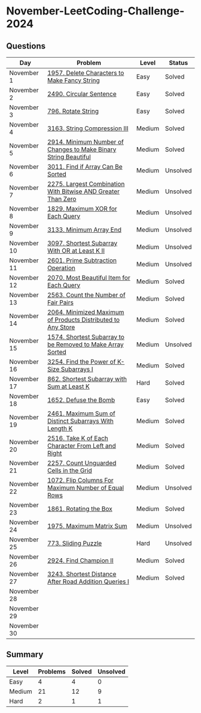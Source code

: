 # November-LeetCoding-Challenge-2024

## Questions
| Day | Problem | Level | Status |
| --- | --- | --- | --- |
| November 1  | [1957. Delete Characters to Make Fancy String](https://leetcode.com/problems/delete-characters-to-make-fancy-string/) | Easy | Solved |
| November 2  | [2490. Circular Sentence](https://leetcode.com/problems/circular-sentence/) | Easy | Solved |
| November 3  | [796. Rotate String](https://leetcode.com/problems/rotate-string/) | Easy | Solved | 
| November 4  | [3163. String Compression III](https://leetcode.com/problems/string-compression-iii/) | Medium | Solved |
| November 5  | [2914. Minimum Number of Changes to Make Binary String Beautiful](https://leetcode.com/problems/minimum-number-of-changes-to-make-binary-string-beautiful/) | Medium | Solved |
| November 6  | [3011. Find if Array Can Be Sorted](https://leetcode.com/problems/find-if-array-can-be-sorted/) | Medium | Unsolved |
| November 7  | [2275. Largest Combination With Bitwise AND Greater Than Zero](https://leetcode.com/problems/largest-combination-with-bitwise-and-greater-than-zero/) | Medium | Unsolved |
| November 8  | [1829. Maximum XOR for Each Query](https://leetcode.com/problems/maximum-xor-for-each-query/) | Medium | Unsolved |
| November 9  | [3133. Minimum Array End](https://leetcode.com/problems/minimum-array-end/) | Medium | Unsolved |
| November 10 | [3097. Shortest Subarray With OR at Least K II](https://leetcode.com/problems/shortest-subarray-with-or-at-least-k-ii/) | Medium | Unsolved |
| November 11 | [2601. Prime Subtraction Operation](https://leetcode.com/problems/prime-subtraction-operation/) | Medium | Unsolved |
| November 12 | [2070. Most Beautiful Item for Each Query](https://leetcode.com/problems/most-beautiful-item-for-each-query/) | Medium | Solved |
| November 13 | [2563. Count the Number of Fair Pairs](https://leetcode.com/problems/count-the-number-of-fair-pairs/) | Medium | Solved |
| November 14 | [2064. Minimized Maximum of Products Distributed to Any Store](https://leetcode.com/problems/minimized-maximum-of-products-distributed-to-any-store/) | Medium | Solved |
| November 15 | [1574. Shortest Subarray to be Removed to Make Array Sorted](https://leetcode.com/problems/shortest-subarray-to-be-removed-to-make-array-sorted/) | Medium | Unsolved |
| November 16 | [3254. Find the Power of K-Size Subarrays I](https://leetcode.com/problems/find-the-power-of-k-size-subarrays-i/) | Medium | Solved |
| November 17 | [862. Shortest Subarray with Sum at Least K](https://leetcode.com/problems/shortest-subarray-with-sum-at-least-k/) | Hard | Solved |
| November 18 | [1652. Defuse the Bomb](https://leetcode.com/problems/defuse-the-bomb/) | Easy | Solved |
| November 19 | [2461. Maximum Sum of Distinct Subarrays With Length K](https://leetcode.com/problems/maximum-sum-of-distinct-subarrays-with-length-k/) | Medium | Solved |
| November 20 | [2516. Take K of Each Character From Left and Right](https://leetcode.com/problems/take-k-of-each-character-from-left-and-right/) | Medium | Solved |
| November 21 | [2257. Count Unguarded Cells in the Grid](https://leetcode.com/problems/count-unguarded-cells-in-the-grid/) | Medium | Solved |
| November 22 | [1072. Flip Columns For Maximum Number of Equal Rows](https://leetcode.com/problems/flip-columns-for-maximum-number-of-equal-rows/) | Medium | Unsolved |
| November 23 | [1861. Rotating the Box](https://leetcode.com/problems/rotating-the-box/) | Medium | Solved |
| November 24 | [1975. Maximum Matrix Sum](https://leetcode.com/problems/maximum-matrix-sum/) | Medium | Unsolved |
| November 25 | [773. Sliding Puzzle](https://leetcode.com/problems/sliding-puzzle/) | Hard | Unsolved |
| November 26 | [2924. Find Champion II](https://leetcode.com/problems/find-champion-ii/) | Medium | Solved |
| November 27 | [3243. Shortest Distance After Road Addition Queries I](https://leetcode.com/problems/shortest-distance-after-road-addition-queries-i/) | Medium | Solved |
| November 28 | []() |  |  |
| November 29 | []() |  |  |
| November 30 | []() |  |  |

## Summary
| Level  | Problems | Solved | Unsolved |
| ---    | --- | --- | --- |
| Easy   | 4 | 4 | 0 |
| Medium | 21 | 12 | 9 |
| Hard   | 2 | 1 | 1 |
